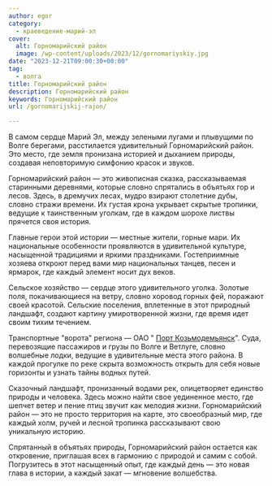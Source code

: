 ```yaml
---
author: egor
category:
  - краеведение-марий-эл
cover:
  alt: Горномарийский район
  image: /wp-content/uploads/2023/12/gornomariyskiy.jpg
date: "2023-12-21T09:00:30+00:00"
tag:
  - волга
title: Горномарийский район
description: Горномарийский район
keywords: Горномарийский район
url: /gornomarijskij-rajon/

---
```

В самом сердце Марий Эл, между зелеными лугами и плывущими по Волге берегами, расстилается удивительный Горномарийский район. Это место, где земля пронизана историей и дыханием природы, создавая неповторимую симфонию красок и звуков.

Горномарийский район — это живописная сказка, рассказываемая старинными деревнями, которые словно спрятались в объятьях гор и лесов. Здесь, в дремучих лесах, мудро взирают столетние дубы, словно стражи времени. Их густая крона укрывает скрытые тропинки, ведущие к таинственным уголкам, где в каждом шорохе листвы прячется своя история.

Главные герои этой истории — местные жители, горные мари. Их национальные особенности проявляются в удивительной культуре, насыщенной традициями и яркими праздниками. Гостеприимные хозяева откроют перед вами мир национальных танцев, песен и ярмарок, где каждый элемент носит дух веков.

Сельское хозяйство — сердце этого удивительного уголка. Золотые поля, покачивающиеся на ветру, словно хоровод горных фей, поражают своей красотой. Сельские поселения, вплетенные в этот природный ландшафт, создают картину умиротворенной жизни, где время идет своим тихим течением.

Транспортные "ворота" региона — ОАО " [Порт Козьмодемьянск](/port-kozmodemyansk/)". Суда, перевозящие пассажиров и грузы по Волге и Ветлуге, словно волшебные лодки, ведущие в удивительные места этого района. В каждой прогулке по реке скрыта возможность открыть для себя новые горизонты и узнать тайны водных путей.

Сказочный ландшафт, пронизанный водами рек, олицетворяет единство природы и человека. Здесь можно найти свое уединенное место, где шепчет ветер и пение птиц звучит как мелодия жизни. Горномарийский район — это не просто территория на карте, это своеобразный мир, где каждый холм, ручей и лесной тропинка рассказывают свою уникальную историю.

Спрятанный в объятьях природы, Горномарийский район остается как откровение, приглашая всех в гармонию с природой и самим с собой. Погрузитесь в этот насыщенный опыт, где каждый день — это новая глава в истории, а каждый закат — мгновение волшебства.
